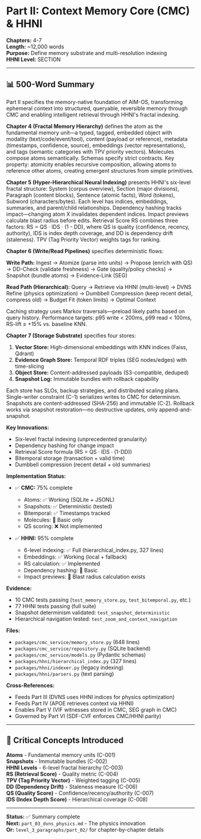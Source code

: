 # Part II: Context Memory Core (CMC) & HHNI

**Chapters:** 4-7  
**Length:** ~12,000 words  
**Purpose:** Define memory substrate and multi-resolution indexing  
**HHNI Level:** SECTION

---

## 📊 **500-Word Summary**

Part II specifies the memory-native foundation of AIM-OS, transforming ephemeral context into structured, queryable, reversible memory through CMC and enabling intelligent retrieval through HHNI's fractal indexing.

**Chapter 4 (Fractal Memory Hierarchy)** defines the atom as the fundamental memory unit—a typed, tagged, embedded object with modality (text/code/event/tool), content (payload or reference), metadata (timestamps, confidence, source), embeddings (vector representations), and tags (semantic categories with TPV priority vectors). Molecules compose atoms semantically. Schemas specify strict contracts. Key property: atomicity enables recursive composition, allowing atoms to reference other atoms, creating emergent structures from simple primitives.

**Chapter 5 (Hyper-Hierarchical Neural Indexing)** presents HHNI's six-level fractal structure: System (corpus overview), Section (major divisions), Paragraph (content blocks), Sentence (atomic facts), Word (tokens), Subword (characters/bytes). Each level has indices, embeddings, summaries, and parent/child relationships. Dependency hashing tracks impact—changing atom X invalidates dependent indices. Impact previews calculate blast radius before edits. Retrieval Score RS combines three factors: RS = QS · IDS · (1 - DD), where QS is quality (confidence, recency, authority), IDS is index depth coverage, and DD is dependency drift (staleness). TPV (Tag Priority Vector) weights tags for ranking.

**Chapter 6 (Write/Read Pipelines)** specifies deterministic flows:

**Write Path:** Ingest → Atomize (parse into units) → Propose (enrich with QS) → DD-Check (validate freshness) → Gate (quality/policy checks) → Snapshot (bundle atoms) → Evidence-Link (SEG)

**Read Path (Hierarchical):** Query → Retrieve via HHNI (multi-level) → DVNS Refine (physics optimization) → Dumbbell Compression (keep recent detail, compress old) → Budget Fit (token limits) → Optimal Context

Caching strategy uses Markov traversals—preload likely paths based on query history. Performance targets: p95 write < 200ms, p99 read < 100ms, RS-lift ≥ +15% vs. baseline KNN.

**Chapter 7 (Storage Substrate)** specifies four stores:

1. **Vector Store:** High-dimensional embeddings with KNN indices (Faiss, Qdrant)
2. **Evidence Graph Store:** Temporal RDF triples (SEG nodes/edges) with time-slicing
3. **Object Store:** Content-addressed payloads (S3-compatible, deduped)
4. **Snapshot Log:** Immutable bundles with rollback capability

Each store has SLOs, backup strategies, and distributed scaling plans. Single-writer constraint (C-1) serializes writes to CMC for determinism. Snapshots are content-addressed (SHA-256) and immutable (C-2). Rollback works via snapshot restoration—no destructive updates, only append-and-snapshot.

**Key Innovations:**
- Six-level fractal indexing (unprecedented granularity)
- Dependency hashing for change impact
- Retrieval Score formula (RS = QS · IDS · (1-DD))
- Bitemporal storage (transaction + valid time)
- Dumbbell compression (recent detail + old summaries)

**Implementation Status:**
- ✅ **CMC:** 75% complete
  - Atoms: ✅ Working (SQLite + JSONL)
  - Snapshots: ✅ Deterministic (tested)
  - Bitemporal: ✅ Timestamps tracked
  - Molecules: 🔄 Basic only
  - QS scoring: ❌ Not implemented
  
- ✅ **HHNI:** 95% complete
  - 6-level indexing: ✅ Full (hierarchical_index.py, 327 lines)
  - Embeddings: ✅ Working (local + fallback)
  - RS calculation: ✅ Implemented
  - Dependency hashing: 🔄 Basic
  - Impact previews: 🔄 Blast radius calculation exists

**Evidence:** 
- 10 CMC tests passing (`test_memory_store.py`, `test_bitemporal.py`, etc.)
- 77 HHNI tests passing (full suite)
- Snapshot determinism validated: `test_snapshot_deterministic`
- Hierarchical navigation tested: `test_zoom_and_context_navigation`

**Files:**
- `packages/cmc_service/memory_store.py` (648 lines)
- `packages/cmc_service/repository.py` (SQLite backend)
- `packages/cmc_service/models.py` (Pydantic schemas)
- `packages/hhni/hierarchical_index.py` (327 lines)
- `packages/hhni/indexer.py` (legacy indexing)
- `packages/hhni/parsers.py` (text parsing)

**Cross-References:**
- Feeds Part III (DVNS uses HHNI indices for physics optimization)
- Feeds Part IV (APOE retrieves context via HHNI)
- Enables Part V (VIF witnesses stored in CMC, SEG graph in CMC)
- Governed by Part VI (SDF-CVF enforces CMC/HHNI parity)

---

## 🌟 **Critical Concepts Introduced**

**Atoms** - Fundamental memory units (C-001)  
**Snapshots** - Immutable bundles (C-002)  
**HHNI Levels** - 6-level fractal hierarchy (C-003)  
**RS (Retrieval Score)** - Quality metric (C-004)  
**TPV (Tag Priority Vector)** - Weighted tagging (C-005)  
**DD (Dependency Drift)** - Staleness measure (C-006)  
**QS (Quality Score)** - Confidence/recency/authority (C-007)  
**IDS (Index Depth Score)** - Hierarchical coverage (C-008)

---

**Status:** ✅ Summary complete  
**Next:** `part_03_dvns_physics.md` - The physics innovation  
**Or:** `level_3_paragraphs/part_02/` for chapter-by-chapter details


